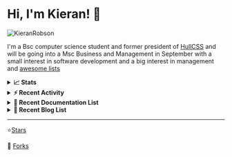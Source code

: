 
# Hi, I'm Kieran! 👋  

<p>
    <img src="https://komarev.com/ghpvc/?username=KieranRobson" alt="KieranRobson"/>       
</p>

I'm a Bsc computer science student and former president of [HullCSS](https://hullcss.org) and will be going into a Msc Business and Management in September with a small interest in software development and a big interest in management and [awesome lists](https://github.com/sindresorhus/awesome)

<!-- Stats -->
<details>
<summary><b>📈 Stats</b></summary>

![Metrics](assets/metrics.plugin.activity.svg) 

</details>


<!-- Recenet Activity -->
<details>
<summary><b>⚡ Recent Activity</b></summary>

<!--START_SECTION:activity-->
1. 💪 Opened PR [#1006](https://github.com/veggiemonk/awesome-docker/pull/1006) in [veggiemonk/awesome-docker](https://github.com/veggiemonk/awesome-docker)
2. 💪 Opened PR [#20](https://github.com/johnjago/awesome-ad-free/pull/20) in [johnjago/awesome-ad-free](https://github.com/johnjago/awesome-ad-free)
3. 💪 Opened PR [#338](https://github.com/meisnate12/Plex-Meta-Manager-Configs/pull/338) in [meisnate12/Plex-Meta-Manager-Configs](https://github.com/meisnate12/Plex-Meta-Manager-Configs)
4. 🎉 Merged PR [#2](https://github.com/KieranRobson/KieranRobson/pull/2) in [KieranRobson/KieranRobson](https://github.com/KieranRobson/KieranRobson)
5. 🎉 Merged PR [#1](https://github.com/KieranRobson/KieranRobson/pull/1) in [KieranRobson/KieranRobson](https://github.com/KieranRobson/KieranRobson)
6. 🗣 Commented on [#3055](https://github.com/awesome-selfhosted/awesome-selfhosted/issues/3055) in [awesome-selfhosted/awesome-selfhosted](https://github.com/awesome-selfhosted/awesome-selfhosted)
7. 🗣 Commented on [#3049](https://github.com/awesome-selfhosted/awesome-selfhosted/issues/3049) in [awesome-selfhosted/awesome-selfhosted](https://github.com/awesome-selfhosted/awesome-selfhosted)
8. 💪 Opened PR [#375](https://github.com/viatsko/awesome-vscode/pull/375) in [viatsko/awesome-vscode](https://github.com/viatsko/awesome-vscode)
9. 💪 Opened PR [#186](https://github.com/stefanbuck/awesome-browser-extensions-for-github/pull/186) in [stefanbuck/awesome-browser-extensions-for-github](https://github.com/stefanbuck/awesome-browser-extensions-for-github)
10. 💪 Opened PR [#28](https://github.com/j0hnm4r5/awesome-creative-technology/pull/28) in [j0hnm4r5/awesome-creative-technology](https://github.com/j0hnm4r5/awesome-creative-technology)
<!--END_SECTION:activity-->

More Activity [Here](pages/RECENT-ACTIVITY.md)
</details>



<!-- Recent Documentation List -->
<details>
  <summary><b>📰 Recent Documentation List</b></summary>
    <p>
        
<!-- BLOG-POST-LIST:START -->
- [How to install Uptime Kuma](https://docs.kieranrobson.com//posts/how-to-setup-uptime-kuma/)
- [How to install NGINX proxy manager and Cloudlfare](https://docs.kieranrobson.com//posts/how-to-setup-nginx-proxy-manager-and-cloudflare-copy/)
- [How to install Docker and Docker Compose](https://docs.kieranrobson.com//posts/how-to-install-docker/)
- [How to install Portainer](https://docs.kieranrobson.com//posts/how-to-install-portainer/)
<!-- BLOG-POST-LIST:END -->

</p>
</details>

<!-- Recent Documentation List -->
<details>
  <summary><b>📰 Recent Blog List</b></summary>
    <p>
        
<!-- BLOG-POST-LIST:START -->
<!-- BLOG-POST-LIST:END -->

</p>
</details>


-----
⭐[Stars](pages/STARRED-REPOS.md)

🍴 [Forks](https://github.com/forks-by-kieran)